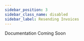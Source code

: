 ```yaml
---
sidebar_position: 3
sidebar_class_name: disabled
sidebar_label: Resending Invoices
---
```


Documentation Coming Soon